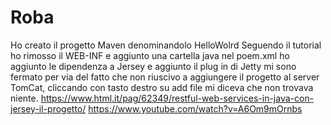 # Roba
Ho creato il progetto Maven denominandolo HelloWolrd
Seguendo il tutorial ho rimosso il WEB-INF e aggiunto una cartella java
nel poem.xml ho aggiunto le dipendenza a Jersey e aggiunto il plug in di Jetty
mi sono fermato per via del fatto che non riuscivo a aggiungere il progetto al server TomCat, cliccando con tasto destro su add file mi diceva che non trovava niente.
https://www.html.it/pag/62349/restful-web-services-in-java-con-jersey-il-progetto/
https://www.youtube.com/watch?v=A6Om9mOrnbs
